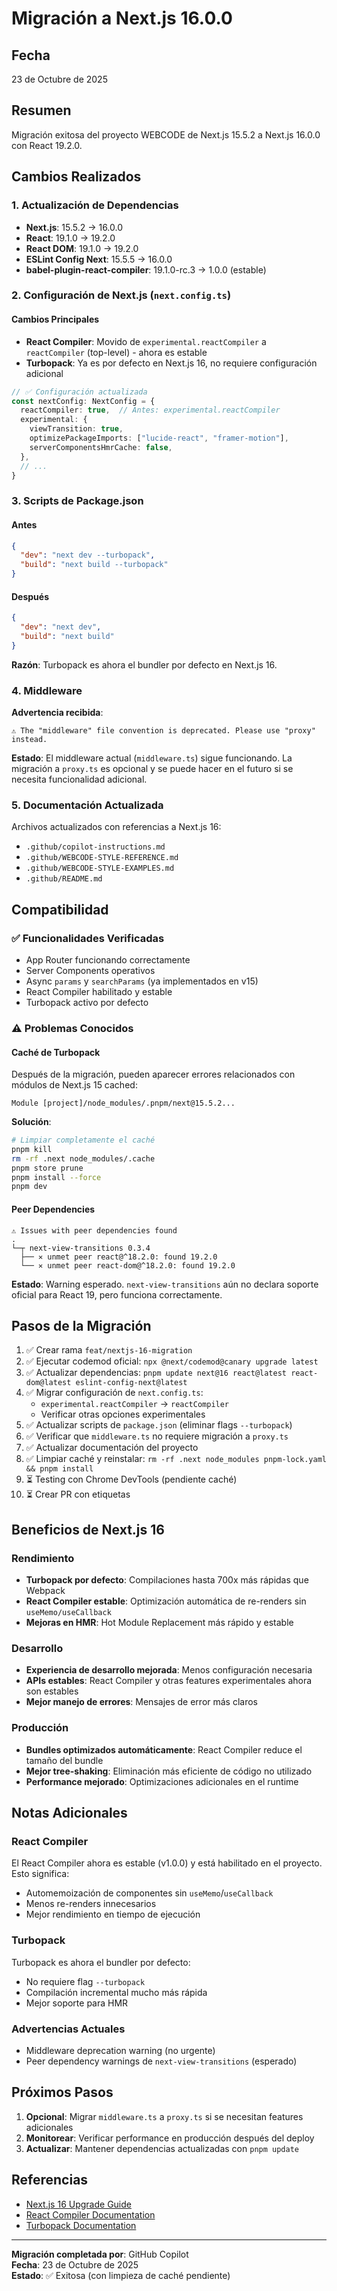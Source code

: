 # Migración a Next.js 16.0.0

## Fecha
23 de Octubre de 2025

## Resumen
Migración exitosa del proyecto WEBCODE de Next.js 15.5.2 a Next.js 16.0.0 con React 19.2.0.

## Cambios Realizados

### 1. Actualización de Dependencias
- **Next.js**: 15.5.2 → 16.0.0
- **React**: 19.1.0 → 19.2.0
- **React DOM**: 19.1.0 → 19.2.0
- **ESLint Config Next**: 15.5.5 → 16.0.0
- **babel-plugin-react-compiler**: 19.1.0-rc.3 → 1.0.0 (estable)

### 2. Configuración de Next.js (`next.config.ts`)

#### Cambios Principales
- **React Compiler**: Movido de `experimental.reactCompiler` a `reactCompiler` (top-level) - ahora es estable
- **Turbopack**: Ya es por defecto en Next.js 16, no requiere configuración adicional

```typescript
// ✅ Configuración actualizada
const nextConfig: NextConfig = {
  reactCompiler: true,  // Antes: experimental.reactCompiler
  experimental: {
    viewTransition: true,
    optimizePackageImports: ["lucide-react", "framer-motion"],
    serverComponentsHmrCache: false,
  },
  // ...
}
```

### 3. Scripts de Package.json

#### Antes
```json
{
  "dev": "next dev --turbopack",
  "build": "next build --turbopack"
}
```

#### Después
```json
{
  "dev": "next dev",
  "build": "next build"
}
```

**Razón**: Turbopack es ahora el bundler por defecto en Next.js 16.

### 4. Middleware

**Advertencia recibida**:
```
⚠ The "middleware" file convention is deprecated. Please use "proxy" instead.
```

**Estado**: El middleware actual (`middleware.ts`) sigue funcionando. La migración a `proxy.ts` es opcional y se puede hacer en el futuro si se necesita funcionalidad adicional.

### 5. Documentación Actualizada

Archivos actualizados con referencias a Next.js 16:
- `.github/copilot-instructions.md`
- `.github/WEBCODE-STYLE-REFERENCE.md`
- `.github/WEBCODE-STYLE-EXAMPLES.md`
- `.github/README.md`

## Compatibilidad

### ✅ Funcionalidades Verificadas
- App Router funcionando correctamente
- Server Components operativos
- Async `params` y `searchParams` (ya implementados en v15)
- React Compiler habilitado y estable
- Turbopack activo por defecto

### ⚠️ Problemas Conocidos

#### Caché de Turbopack
Después de la migración, pueden aparecer errores relacionados con módulos de Next.js 15 cached:

```
Module [project]/node_modules/.pnpm/next@15.5.2...
```

**Solución**:
```bash
# Limpiar completamente el caché
pnpm kill
rm -rf .next node_modules/.cache
pnpm store prune
pnpm install --force
pnpm dev
```

#### Peer Dependencies
```
⚠ Issues with peer dependencies found
.
└─┬ next-view-transitions 0.3.4
  ├── ✕ unmet peer react@^18.2.0: found 19.2.0
  └── ✕ unmet peer react-dom@^18.2.0: found 19.2.0
```

**Estado**: Warning esperado. `next-view-transitions` aún no declara soporte oficial para React 19, pero funciona correctamente.

## Pasos de la Migración

1. ✅ Crear rama `feat/nextjs-16-migration`
2. ✅ Ejecutar codemod oficial: `npx @next/codemod@canary upgrade latest`
3. ✅ Actualizar dependencias: `pnpm update next@16 react@latest react-dom@latest eslint-config-next@latest`
4. ✅ Migrar configuración de `next.config.ts`:
   - `experimental.reactCompiler` → `reactCompiler`
   - Verificar otras opciones experimentales
5. ✅ Actualizar scripts de `package.json` (eliminar flags `--turbopack`)
6. ✅ Verificar que `middleware.ts` no requiere migración a `proxy.ts`
7. ✅ Actualizar documentación del proyecto
8. ✅ Limpiar caché y reinstalar: `rm -rf .next node_modules pnpm-lock.yaml && pnpm install`
9. ⏳ Testing con Chrome DevTools (pendiente caché)
10. ⏳ Crear PR con etiquetas

## Beneficios de Next.js 16

### Rendimiento
- **Turbopack por defecto**: Compilaciones hasta 700x más rápidas que Webpack
- **React Compiler estable**: Optimización automática de re-renders sin `useMemo/useCallback`
- **Mejoras en HMR**: Hot Module Replacement más rápido y estable

### Desarrollo
- **Experiencia de desarrollo mejorada**: Menos configuración necesaria
- **APIs estables**: React Compiler y otras features experimentales ahora son estables
- **Mejor manejo de errores**: Mensajes de error más claros

### Producción
- **Bundles optimizados automáticamente**: React Compiler reduce el tamaño del bundle
- **Mejor tree-shaking**: Eliminación más eficiente de código no utilizado
- **Performance mejorado**: Optimizaciones adicionales en el runtime

## Notas Adicionales

### React Compiler
El React Compiler ahora es estable (v1.0.0) y está habilitado en el proyecto. Esto significa:
- Automemoización de componentes sin `useMemo`/`useCallback`
- Menos re-renders innecesarios
- Mejor rendimiento en tiempo de ejecución

### Turbopack
Turbopack es ahora el bundler por defecto:
- No requiere flag `--turbopack`
- Compilación incremental mucho más rápida
- Mejor soporte para HMR

### Advertencias Actuales
- Middleware deprecation warning (no urgente)
- Peer dependency warnings de `next-view-transitions` (esperado)

## Próximos Pasos

1. **Opcional**: Migrar `middleware.ts` a `proxy.ts` si se necesitan features adicionales
2. **Monitorear**: Verificar performance en producción después del deploy
3. **Actualizar**: Mantener dependencias actualizadas con `pnpm update`

## Referencias

- [Next.js 16 Upgrade Guide](https://nextjs.org/docs/messages/middleware-to-proxy)
- [React Compiler Documentation](https://react.dev/learn/react-compiler)
- [Turbopack Documentation](https://turbo.build/pack)

---

**Migración completada por**: GitHub Copilot  
**Fecha**: 23 de Octubre de 2025  
**Estado**: ✅ Exitosa (con limpieza de caché pendiente)
